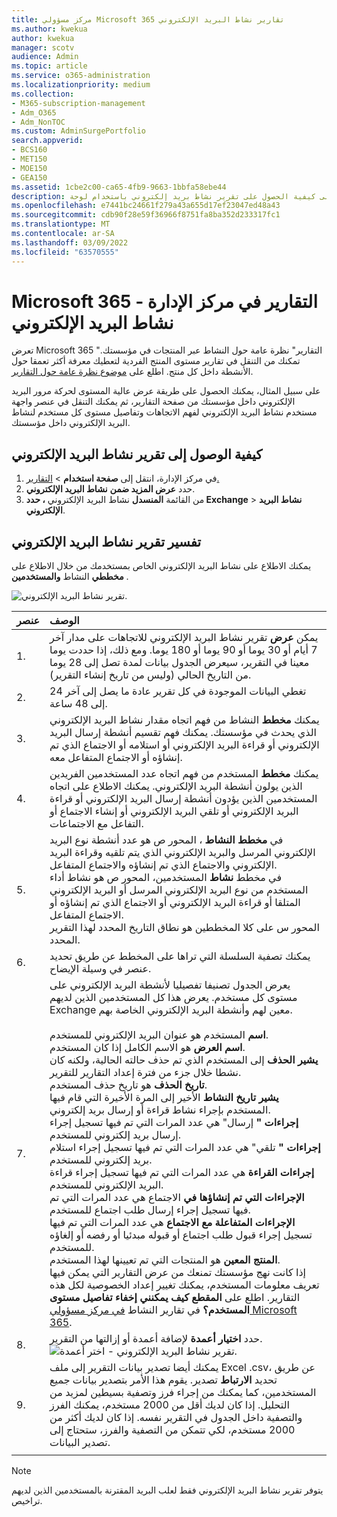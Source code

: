 ```yaml
---
title: مركز مسؤولي Microsoft 365 تقارير نشاط البريد الإلكتروني
ms.author: kwekua
author: kwekua
manager: scotv
audience: Admin
ms.topic: article
ms.service: o365-administration
ms.localizationpriority: medium
ms.collection:
- M365-subscription-management
- Adm_O365
- Adm_NonTOC
ms.custom: AdminSurgePortfolio
search.appverid:
- BCS160
- MET150
- MOE150
- GEA150
ms.assetid: 1cbe2c00-ca65-4fb9-9663-1bbfa58ebe44
description: تعرف على كيفية الحصول على تقرير نشاط بريد إلكتروني باستخدام لوحة Microsoft 365 التقارير في مركز مسؤولي Microsoft 365.
ms.openlocfilehash: e7441bc24661f279a43a655d17ef23047ed48a43
ms.sourcegitcommit: cdb90f28e59f36966f8751fa8ba352d233317fc1
ms.translationtype: MT
ms.contentlocale: ar-SA
ms.lasthandoff: 03/09/2022
ms.locfileid: "63570555"
---
```

# <a name="microsoft-365-reports-in-the-admin-center---email-activity"></a>Microsoft 365 التقارير في مركز الإدارة - نشاط البريد الإلكتروني

تعرض Microsoft 365 "التقارير" نظرة عامة حول النشاط عبر المنتجات في مؤسستك. تمكنك من التنقل في تقارير مستوى المنتج الفردية لتعطيك معرفة أكثر تعمقا حول الأنشطة داخل كل منتج. اطلع على [موضوع نظرة عامة حول التقارير](activity-reports.md).
  
على سبيل المثال، يمكنك الحصول على طريقة عرض عالية المستوى لحركة مرور البريد الإلكتروني داخل مؤسستك من صفحة التقارير، ثم يمكنك التنقل في عنصر واجهة مستخدم نشاط البريد الإلكتروني لفهم الاتجاهات وتفاصيل مستوى كل مستخدم لنشاط البريد الإلكتروني داخل مؤسستك.

## <a name="how-to-get-to-the-email-activity-report"></a>كيفية الوصول إلى تقرير نشاط البريد الإلكتروني

1. في مركز الإدارة، انتقل إلى **صفحة استخدام** \> <a href="https://go.microsoft.com/fwlink/p/?linkid=2074756" target="_blank">التقارير.</a>
2. حدد **عرض المزيد ضمن** **نشاط البريد الإلكتروني**. 
3. من القائمة **المنسدل** نشاط البريد الإلكتروني **، حدد Exchange** \> **نشاط البريد الإلكتروني**.
  
## <a name="interpret-the-email-activity-report"></a>تفسير تقرير نشاط البريد الإلكتروني

يمكنك الاطلاع على نشاط البريد الإلكتروني الخاص بمستخدمك من خلال الاطلاع على **مخططي** النشاط **والمستخدمين** . 
  
![تقرير نشاط البريد الإلكتروني.](../../media/5eb1d9e9-8106-4843-acb7-c0238c0da816.png)
  
|عنصر|الوصف|
|:-----|:-----|
|1.  <br/> |يمكن **عرض** تقرير نشاط البريد الإلكتروني للاتجاهات على مدار آخر 7 أيام أو 30 يوما أو 90 يوما أو 180 يوما. ومع ذلك، إذا حددت يوما معينا في التقرير، سيعرض الجدول بيانات لمدة تصل إلى 28 يوما من التاريخ الحالي (وليس من تاريخ إنشاء التقرير).  <br/> |
|2.  <br/> |تغطي البيانات الموجودة في كل تقرير عادة ما يصل إلى آخر 24 إلى 48 ساعة.  <br/> |
|3.  <br/> |يمكنك **مخطط** النشاط من فهم اتجاه مقدار نشاط البريد الإلكتروني الذي يحدث في مؤسستك. يمكنك فهم تقسيم أنشطة إرسال البريد الإلكتروني أو قراءة البريد الإلكتروني أو استلامه أو الاجتماع الذي تم إنشاؤه أو الاجتماع المتفاعل معه.  <br/> |
|4.  <br/> |يمكنك **مخطط** المستخدم من فهم اتجاه عدد المستخدمين الفريدين الذين يولون أنشطة البريد الإلكتروني. يمكنك الاطلاع على اتجاه المستخدمين الذين يؤدون أنشطة إرسال البريد الإلكتروني أو قراءة البريد الإلكتروني أو تلقي البريد الإلكتروني أو إنشاء الاجتماع أو التفاعل مع الاجتماعات.  <br/> |
|5.  <br/> | في **مخطط النشاط** ، المحور ص هو عدد أنشطة نوع البريد الإلكتروني المرسل والبريد الإلكتروني الذي يتم تلقيه وقراءة البريد الإلكتروني والاجتماع الذي تم إنشاؤه والاجتماع المتفاعل.  <br/>  في مخطط **نشاط** المستخدمين، المحور ص هو نشاط أداء المستخدم من نوع البريد الإلكتروني المرسل أو البريد الإلكتروني المتلقا أو قراءة البريد الإلكتروني أو الاجتماع الذي تم إنشاؤه أو الاجتماع المتفاعل.  <br/>  المحور س على كلا المخططين هو نطاق التاريخ المحدد لهذا التقرير المحدد.  <br/> |
|6.  <br/> |يمكنك تصفية السلسلة التي تراها على المخطط عن طريق تحديد عنصر في وسيلة الإيضاح.  <br/> |
|7.  <br/> | يعرض الجدول تصنيفا تفصيليا لأنشطة البريد الإلكتروني على مستوى كل مستخدم. يعرض هذا كل المستخدمين الذين لديهم Exchange معين لهم وأنشطة البريد الإلكتروني الخاصة بهم. <br/> <br/> **اسم** المستخدم هو عنوان البريد الإلكتروني للمستخدم.  <br/> **اسم العرض** هو الاسم الكامل إذا كان المستخدم.  <br/> **يشير الحذف** إلى المستخدم الذي تم حذف حالته الحالية، ولكنه كان نشطا خلال جزء من فترة إعداد التقارير للتقرير.  <br/> **تاريخ الحذف** هو تاريخ حذف المستخدم.  <br/> **يشير تاريخ النشاط** الأخير إلى المرة الأخيرة التي قام فيها المستخدم بإجراء نشاط قراءة أو إرسال بريد إلكتروني.  <br/> **إجراءات "** إرسال" هي عدد المرات التي تم فيها تسجيل إجراء إرسال بريد إلكتروني للمستخدم.  <br/> **إجراءات "** تلقي" هي عدد المرات التي تم فيها تسجيل إجراء استلام بريد إلكتروني للمستخدم.  <br/> **إجراءات القراءة** هي عدد المرات التي تم فيها تسجيل إجراء قراءة البريد الإلكتروني للمستخدم.  <br/> **الإجراءات التي تم إنشاؤها في** الاجتماع هي عدد المرات التي تم فيها تسجيل إجراء إرسال طلب اجتماع للمستخدم.  <br/> **الإجراءات المتفاعلة مع الاجتماع** هي عدد المرات التي تم فيها تسجيل إجراء قبول طلب اجتماع أو قبوله مبدئيا أو رفضه أو إلغاؤه للمستخدم.  <br/> **المنتج المعين** هو المنتجات التي تم تعيينها لهذا المستخدم.  <br/>  إذا كانت نهج مؤسستك تمنعك من عرض التقارير التي يمكن فيها تعريف معلومات المستخدم، يمكنك تغيير إعداد الخصوصية لكل هذه التقارير. اطلع على **المقطع كيف يمكنني إخفاء تفاصيل مستوى المستخدم؟** في تقارير النشاط [في مركز مسؤولي Microsoft 365](activity-reports.md).  <br/> |
|8.  <br/> |حدد **اختيار أعمدة** لإضافة أعمدة أو إزالتها من التقرير.  <br/> ![تقرير نشاط البريد الإلكتروني - اختر أعمدة.](../../media/80ffa0ad-61c5-4a6f-8a1d-5f6730ff7da9.png)|
|9.  <br/> |يمكنك أيضا تصدير بيانات التقرير إلى ملف Excel .csv، عن طريق تحديد **الارتباط** تصدير. يقوم هذا الأمر بتصدير بيانات جميع المستخدمين، كما يمكنك من إجراء فرز وتصفية بسيطين لمزيد من التحليل. إذا كان لديك أقل من 2000 مستخدم، يمكنك الفرز والتصفية داخل الجدول في التقرير نفسه. إذا كان لديك أكثر من 2000 مستخدم، لكي تتمكن من التصفية والفرز، ستحتاج إلى تصدير البيانات.  <br/> |
|||
   
> [!NOTE]
> يتوفر تقرير نشاط البريد الإلكتروني فقط لعلب البريد المقترنة بالمستخدمين الذين لديهم تراخيص.
